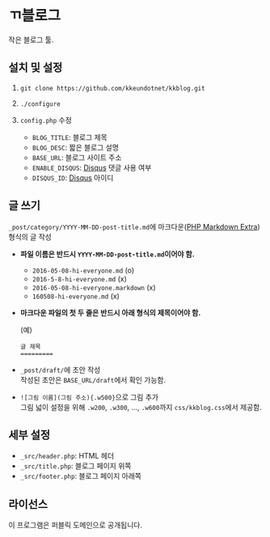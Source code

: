 ㄲ블로그
======

작은 블로그 툴.

설치 및 설정
----------

1.  `git clone https://github.com/kkeundotnet/kkblog.git`

2.  `./configure`

3.  `config.php` 수정

    *   `BLOG_TITLE`: 블로그 제목
    *   `BLOG_DESC`: 짧은 블로그 설명
    *   `BASE_URL`: 블로그 사이트 주소
    *   `ENABLE_DISQUS`: [Disqus][disqus] 댓글 사용 여부
    *   `DISQUS_ID`: [Disqus][disqus] 아이디

글 쓰기
------

`_post/category/YYYY-MM-DD-post-title.md`에
마크다운([PHP Markdown Extra][markdown]) 형식의 글 작성

*   **파일 이름은 반드시 `YYYY-MM-DD-post-title.md`이어야 함.**

    * `2016-05-08-hi-everyone.md` (o)
    * `2016-5-8-hi-everyone.md` (x)
    * `2016-05-08-hi-everyone.markdown` (x)
    * `160508-hi-everyone.md` (x)

*   **마크다운 파일의 첫 두 줄은 반드시 아래 형식의 제목이어야 함.**

    (예)  
    ``````
    글 제목
    =========
    ``````

*   `_post/draft/`에 초안 작성  
    작성된 초안은 `BASE_URL/draft`에서 확인 가능함.

*   `![그림 이름](그림 주소){.w500}`으로 그림 추가  
    그림 넓이 설정을 위해 `.w200`, `.w300`, ..., `.w600`까지
    `css/kkblog.css`에서 제공함.

세부 설정
-------

*   `_src/header.php`: HTML 헤더
*   `_src/title.php`: 블로그 페이지 위쪽
*   `_src/footer.php`: 블로그 페이지 아래쪽

라이선스
------

이 프로그램은 퍼블릭 도메인으로 공개됩니다.

[disqus]: https://disqus.com/
[markdown]: https://michelf.ca/projects/php-markdown/extra/
